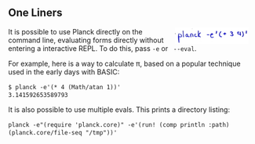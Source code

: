 ## One Liners

<img width="150" align="right" style="margin: 0ex 1em" src="img/one-liners.jpg">

It is possible to use Planck directly on the command line, evaluating forms directly without entering a interactive REPL. To do this, pass `-e` or ` -​-​eval`.

For example, here is a way to calculate π, based on a popular technique used in the early days with BASIC:

```
$ planck -e'(* 4 (Math/atan 1))'
3.141592653589793
```

It is also possible to use multiple evals. This prints a directory listing:

```
planck -e"(require 'planck.core)" -e'(run! (comp println :path) (planck.core/file-seq "/tmp"))'
```
